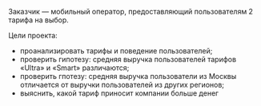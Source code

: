 Заказчик — мобильный оператор, предоставляющий пользователям 2 тарифа на выбор.

Цели проекта:

- проанализировать тарифы и поведение пользователей;
- проверить гипотезу: средняя выручка пользователей тарифов «Ultra» и «Smart» различаются;
- проверить гпотезу: средняя выручка пользователи из Москвы отличается от выручки пользователей из других регионов;
- выяснить, какой тариф приносит компании больше денег
